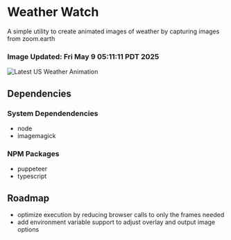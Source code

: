 # Weather Watch

A simple utility to create animated images of weather by capturing images from zoom.earth

### Image Updated: Fri May  9 05:11:11 PDT 2025

![Latest US Weather Animation](animations/2025-05-09.webp)

## Dependencies
### System Dependendencies
* node
* imagemagick
### NPM Packages
* puppeteer
* typescript

## Roadmap
* optimize execution by reducing browser calls to only the frames needed
* add environment variable support to adjust overlay and output image options

